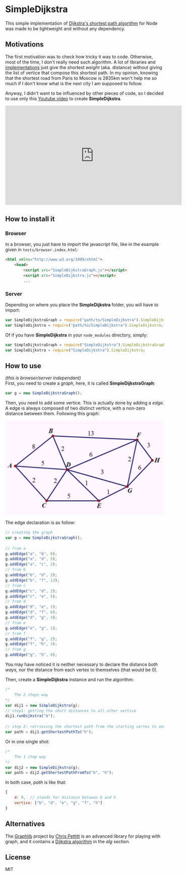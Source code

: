 # SimpleDijkstra
This simple implementation of [Dijkstra's shortest path algorithm](https://en.wikipedia.org/wiki/Dijkstra%27s_algorithm) for Node was made to be lightweight and without any dependency.

## Motivations
The first motivation was to check how tricky it was to code. Otherwise, most of the time, I don't really need such algorithm. A lot of libraries and [implementations](https://www.quora.com/What-is-the-most-simple-efficient-C++-code-for-Dijkstras-shortest-path-algorithm) just give the shortest *weight* (aka. distance) without giving the list of vertice that compose this shortest path. In my opinion, knowing that the shortest road from Paris to Moscow is 2835km won't help me so much if I don't know what is the next city I am supposed to follow.

Anyway, I didn't want to be influenced by other pieces of code, so I decided to use only this [Youtube video](https://www.youtube.com/watch?v=5GT5hYzjNoo) to create **SimpleDijkstra**. 

<iframe width="560" height="315" src="https://www.youtube.com/embed/5GT5hYzjNoo" frameborder="0" allowfullscreen></iframe>

## How to install it
### Browser
In a browser, you just have to import the javascript file, like in the example given in `tests/browser.index.html`:
```html
<html xmlns="http://www.w3.org/1999/xhtml">
    <head>
        <script src="SimpleDijkstraGraph.js"></script>
        <script src="SimpleDijkstra.js"></script>
        ...
```

### Server
Depending on where you place the **SimpleDijkstra** folder, you will have to import:

```js
var SimpleDijkstraGraph = require("path/to/SimpleDijkstra").SimpleDijkstraGraph;
var SimpleDijkstra = require("path/to/SimpleDijkstra").SimpleDijkstra;

```

Of if you have **SimpleDijkstra** in your `node_modules` directory, simply:
```js
var SimpleDijkstraGraph = require("SimpleDijkstra").SimpleDijkstraGraph;
var SimpleDijkstra = require("SimpleDijkstra").SimpleDijkstra;
```

## How to use
*(this is browser/server independant)*  
First, you need to create a *graph*, here, it is called **SimpleDijkstraGraph**:

```js
var g = new SimpleDijkstraGraph();
```

Then, you need to add some vertice. This is actually done by adding a *edge*. A edge is always composed of two distinct vertice, with a non-zero distance between them. Following this graph:

![](dij.jpg)

The edge declaration is as follow:

```js
// creating the graph
var g = new SimpleDijkstraGraph();

// from a
g.addEdge("a", "b", 8);
g.addEdge("a", "d", 5);
g.addEdge("a", "c", 2);
// from b
g.addEdge("b", "d", 2);
g.addEdge("b", "f", 13);
// from c
g.addEdge("c", "d", 2);
g.addEdge("c", "e", 5);
// from d
g.addEdge("d", "e", 1);
g.addEdge("d", "f", 6);
g.addEdge("d", "g", 3);
// from e
g.addEdge("e", "g", 1);
// from f
g.addEdge("f", "g", 2);
g.addEdge("f", "h", 3);
// from g
g.addEdge("g", "h", 6);
```

You may have noticed it is neither necessary to declare the distance *both ways*, nor the distance from each vertex to themselves (that would be 0).

Then, create a **SimpleDijkstra** instance and run the algorithm:

```js
/*
    The 2 steps way
*/
var dij1 = new SimpleDijkstra(g);
// step1: getting the short distances to all other vertice
dij1.runDijkstra("b");

// step 2: retrieving the shortest path from the starting vertex to another
var path = dij1.getShortestPathTo("h");
```

Or in one single shot:

```js
/*
    The 1 step way
*/
var dij2 = new SimpleDijkstra(g);
var path = dij2.getShortestPathFromTo("b", "h");
```

In both case, *path* is like that:
```js
{
    d: 9,  // stands for distance between b and h
    vertice: ["b", "d", "e", "g", "f", "h"]
}
```


## Alternatives
The [Graphlib](https://github.com/cpettitt/graphlib) project by [Chris Pettitt](https://github.com/cpettitt) is an advanced library for playing with graph, and it contains a [Dijkstra algorithm](https://github.com/cpettitt/graphlib/wiki/API-Reference#alg-dijkstra) in the *alg* section.

## License
MIT
